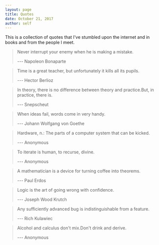 ```yaml
---
layout: page
title: Quotes
date: October 21, 2017
author: self
---
```


This is a collection of quotes that I've stumbled upon the internet and in books and from the people I meet.

> Never interrupt your enemy when he is making a mistake.
>
> --- Napoleon Bonaparte

> Time is a great teacher, but unfortunately it kills all its pupils.
>
> --- Hector Berlioz

> In theory, there is no difference between theory and practice.But, in practice, there is. 
>
> --- Snepscheut

> When ideas fail, words come in very handy.
>
> --- Johann Wolfgang von Goethe

> Hardware, n.: The parts of a computer system that can be kicked.
>
> --- Anonymous

> To iterate is human, to recurse, divine.
>
> --- Anonymous

> A mathematician is a device for turning coffee into theorems.
>
> --- Paul Erdos

> Logic is the art of going wrong with confidence.
>
> --- Joseph Wood Krutch

> Any sufficiently advanced bug is indistinguishable from a feature.
>
> --- Rich Kulawiec

> Alcohol and calculus don't mix.Don't drink and derive.
>
> --- Anonymous
